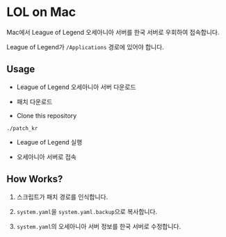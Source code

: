 # LOL on Mac

Mac에서 League of Legend 오세아니아 서버를 한국 서버로 우회하여 접속합니다.

League of Legend가 `/Applications` 경로에 있어야 합니다.

## Usage

- League of Legend 오세아니아 서버 다운로드

- 패치 다운로드

- Clone this repository

```
./patch_kr
```

- League of Legend 실행

- 오세아니아 서버로 접속

## How Works?

1. 스크립트가 패치 경로를 인식합니다.

2. `system.yaml`을 `system.yaml.backup`으로 복사합니다.

3. `system.yaml`의 오세아니아 서버 정보를 한국 서버로 수정합니다.
